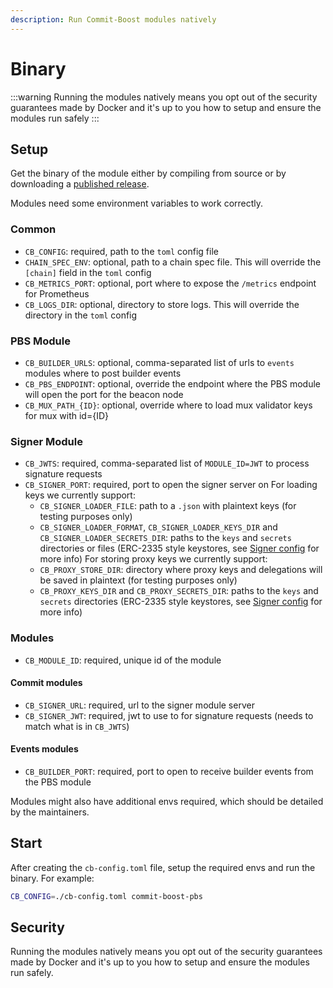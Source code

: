 ```yaml
---
description: Run Commit-Boost modules natively
---
```


# Binary

:::warning
Running the modules natively means you opt out of the security guarantees made by Docker and it's up to you how to setup and ensure the modules run safely
:::


## Setup
Get the binary of the module either by compiling from source or by downloading a [published release](https://github.com/Commit-Boost/commit-boost-client/releases).

Modules need some environment variables to work correctly.

### Common
- `CB_CONFIG`: required, path to the `toml` config file
- `CHAIN_SPEC_ENV`: optional, path to a chain spec file. This will override the `[chain]` field in the `toml` config
- `CB_METRICS_PORT`: optional, port where to expose the `/metrics` endpoint for Prometheus
- `CB_LOGS_DIR`: optional, directory to store logs. This will override the directory in the `toml` config

### PBS Module
- `CB_BUILDER_URLS`: optional, comma-separated list of urls to `events` modules where to post builder events
- `CB_PBS_ENDPOINT`: optional, override the endpoint where the PBS module will open the port for the beacon node
- `CB_MUX_PATH_{ID}`: optional, override where to load mux validator keys for mux with id=\{ID\}
### Signer Module
- `CB_JWTS`: required, comma-separated list of `MODULE_ID=JWT` to process signature requests
- `CB_SIGNER_PORT`: required, port to open the signer server on
For loading keys we currently support:
    - `CB_SIGNER_LOADER_FILE`: path to a `.json` with plaintext keys (for testing purposes only)
    - `CB_SIGNER_LOADER_FORMAT`, `CB_SIGNER_LOADER_KEYS_DIR` and `CB_SIGNER_LOADER_SECRETS_DIR`: paths to the `keys` and `secrets` directories or files (ERC-2335 style keystores, see [Signer config](../configuration/#signer-module) for more info)
For storing proxy keys we currently support:
    - `CB_PROXY_STORE_DIR`: directory where proxy keys and delegations will be saved in plaintext (for testing purposes only)
    - `CB_PROXY_KEYS_DIR` and `CB_PROXY_SECRETS_DIR`: paths to the `keys` and `secrets` directories (ERC-2335 style keystores, see [Signer config](../configuration#proxy-keys-store) for more info)


### Modules
- `CB_MODULE_ID`: required, unique id of the module

#### Commit modules
- `CB_SIGNER_URL`: required, url to the signer module server
- `CB_SIGNER_JWT`: required, jwt to use to for signature requests (needs to match what is in `CB_JWTS`)

#### Events modules
- `CB_BUILDER_PORT`: required, port to open to receive builder events from the PBS module

Modules might also have additional envs required, which should be detailed by the maintainers.

## Start

After creating the `cb-config.toml` file, setup the required envs and run the binary. For example:

```bash
CB_CONFIG=./cb-config.toml commit-boost-pbs
```

## Security
Running the modules natively means you opt out of the security guarantees made by Docker and it's up to you how to setup and ensure the modules run safely.
